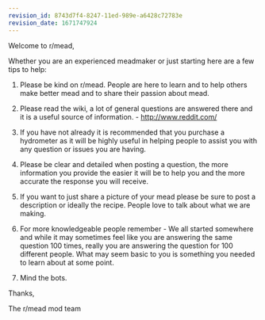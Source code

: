 ```yaml
---
revision_id: 8743d7f4-8247-11ed-989e-a6428c72783e
revision_date: 1671747924
---
```


Welcome to r/mead,

Whether you are an experienced meadmaker or just starting here are a few tips to help:

1) Please be kind on r/mead. People are here to learn and to help others make better mead and to share their passion about mead. 

2) Please read the wiki, a lot of general questions are answered there and it is a useful source of information. - http://www.reddit.com/ 

3) If you have not already it is recommended that you purchase a hydrometer as it will be highly useful in helping people to assist you with any question or issues you are having.

4) Please be clear and detailed when posting a question, the more information you provide the easier it will be to help you and the more accurate the response you will receive.

5) If you want to just share a picture of your mead please be sure to post a description or ideally the recipe.  People love to talk about what we are making. 

6)  For more knowledgeable people remember - We all started somewhere and while it may sometimes feel like you are answering the same question 100 times, really you are answering the question for 100 different people. What may seem basic to you is something you needed to learn about at some point.

7) Mind the bots.

Thanks, 

The r/mead mod team